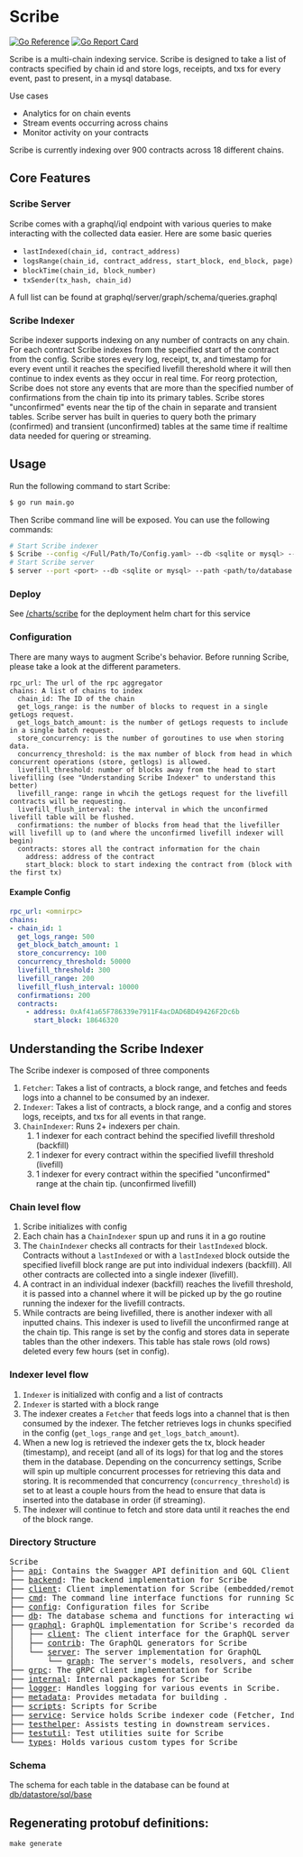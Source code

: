 # Scribe
[![Go Reference](https://pkg.go.dev/badge/github.com/synapsecns/sanguine/services/scribe.svg)](https://pkg.go.dev/github.com/synapsecns/sanguine/services/scribe)
[![Go Report Card](https://goreportcard.com/badge/github.com/synapsecns/sanguine/services/scribe)](https://goreportcard.com/report/github.com/synapsecns/sanguine/services/scribe)

Scribe is a multi-chain indexing service. Scribe is designed to take a list of contracts specified by chain id and store logs, receipts, and txs for every event, past to present, in a mysql database.

Use cases
- Analytics for on chain events
- Stream events occurring across chains
- Monitor activity on your contracts


Scribe is currently indexing over 900 contracts across 18 different chains.



## Core Features
### Scribe Server
Scribe comes with a graphql/iql endpoint with various queries to make interacting with the collected data easier. Here are some basic queries
- `lastIndexed(chain_id, contract_address)`
- `logsRange(chain_id, contract_address, start_block, end_block, page)`
- `blockTime(chain_id, block_number)`
- `txSender(tx_hash, chain_id)`


A full list can be found at graphql/server/graph/schema/queries.graphql


### Scribe Indexer
Scribe indexer supports indexing on any number of contracts on any chain. For each contract Scribe indexes from the
specified start of the contract from the config. Scribe stores every log, receipt, tx, and timestamp for every event until
it reaches the specified livefill thereshold where it will then continue to index events as they occur in real time.
For reorg protection, Scribe does not store any events that are more than the specified number of confirmations from the chain tip
into its primary tables. Scribe stores "unconfirmed" events near the tip of the chain in separate and transient tables.
Scribe server has built in queries to query both the primary (confirmed) and transient (unconfirmed) tables at the same time if
realtime data needed for quering or streaming.


## Usage

Run the following command to start Scribe:

```bash
$ go run main.go
```
Then Scribe command line will be exposed. You can use the following commands:

```bash
# Start Scribe indexer
$ Scribe --config </Full/Path/To/Config.yaml> --db <sqlite or mysql> --path <path/to/database or database url>
# Start Scribe server
$ server --port <port> --db <sqlite or mysql> --path <path/to/database or database url>
```

### Deploy
See <a href="../../charts/scribe">/charts/scribe</a> for the deployment helm chart for this service

### Configuration
There are many ways to augment Scribe's behavior. Before running Scribe, please take a look at the different parameters.
```
rpc_url: The url of the rpc aggregator
chains: A list of chains to index
  chain_id: The ID of the chain
  get_logs_range: is the number of blocks to request in a single getLogs request.
  get_logs_batch_amount: is the number of getLogs requests to include in a single batch request.
  store_concurrency: is the number of goroutines to use when storing data.
  concurrency_threshold: is the max number of block from head in which concurrent operations (store, getlogs) is allowed.
  livefill_threshold: number of blocks away from the head to start livefilling (see "Understanding Scribe Indexer" to understand this better)
  livefill_range: range in whcih the getLogs request for the livefill contracts will be requesting.
  livefill_flush_interval: the interval in which the unconfirmed livefill table will be flushed.
  confirmations: the number of blocks from head that the livefiller will livefill up to (and where the unconfirmed livefill indexer will begin)
  contracts: stores all the contract information for the chain
    address: address of the contract
    start_block: block to start indexing the contract from (block with the first tx)
```


#### Example Config
```yaml
rpc_url: <omnirpc>
chains:
- chain_id: 1
  get_logs_range: 500
  get_block_batch_amount: 1
  store_concurrency: 100
  concurrency_threshold: 50000
  livefill_threshold: 300
  livefill_range: 200
  livefill_flush_interval: 10000
  confirmations: 200
  contracts:
    - address: 0xAf41a65F786339e7911F4acDAD6BD49426F2Dc6b
      start_block: 18646320
```



## Understanding the Scribe Indexer
The Scribe indexer is composed of three components
1. `Fetcher`: Takes a list of contracts, a block range, and fetches and feeds logs into a channel to be consumed by an indexer.
2. `Indexer`: Takes a list of contracts, a block range, and a config and stores logs, receipts, and txs for all events in that range.
3. `ChainIndexer`: Runs 2+ indexers per chain.
   1. 1 indexer for each contract behind the specified livefill threshold (backfill)
   2. 1 indexer for every contract within the specified livefill threshold (livefill)
   3. 1 indexer for every contract within the specified "unconfirmed" range at the chain tip. (unconfirmed livefill)


### Chain level flow
1. Scribe initializes with config
2. Each chain has a `ChainIndexer` spun up and runs it in a go routine
3. The `ChainIndexer` checks all contracts for their `lastIndexed` block. Contracts without a `lastIndexed` or with a `lastIndexed` block outside the
specified livefill block range are put into individual indexers (backfill). All other contracts are collected into a single indexer (livefill).
4. A contract in an individual indexer (backfill) reaches the livefill threshold, it is passed into a channel where it will be picked up by the go routine running the
indexer for the livefill contracts.
5. While contracts are being livefilled, there is another indexer with all inputted chains. This indexer is used to livefill the unconfirmed range at the chain tip. This range is set by the config
and stores data in seperate tables than the other indexers. This table has stale rows (old rows) deleted every few hours (set in config).


### Indexer level flow
1. `Indexer` is initialized with config and a list of contracts
2. `Indexer` is started with a block range
3. The indexer creates a `Fetcher` that feeds logs into a channel that is then consumed by the indexer. The fetcher retrieves logs in chunks specified in the config
(`get_logs_range` and `get_logs_batch_amount`).
4. When a new log is retrieved the indexer gets the tx, block header (timestamp), and receipt (and all of its logs) for that log and the stores them in the database. Depending on the concurrency
settings, Scribe will spin up multiple concurrent processes for retrieving this data and storing. It is recommended that concurrency (`concurrency_threshold`) is set to at least a couple hours
from the head to ensure that data is inserted into the database in order (if streaming).
5. The indexer will continue to fetch and store data until it reaches the end of the block range.


### Directory Structure

<pre>
Scribe
├── <a href="./api">api</a>: Contains the Swagger API definition and GQL Client tests.
├── <a href="./backend">backend</a>: The backend implementation for Scribe
├── <a href="./client">client</a>: Client implementation for Scribe (embedded/remote)
├── <a href="./cmd">cmd</a>: The command line interface functions for running Scribe and GraphQL server
├── <a href="./config">config</a>: Configuration files for Scribe
├── <a href="./db">db</a>: The database schema and functions for interacting with the database
├── <a href="./graphql">graphql</a>: GraphQL implementation for Scribe's recorded data
│   ├── <a href="./graphql/client">client</a>: The client interface for the GraphQL server
│   ├── <a href="./graphql/contrib">contrib</a>: The GraphQL generators for Scribe
│   └── <a href="./graphql/server">server</a>: The server implementation for GraphQL
│       └── <a href="./graphql/server/graph">graph</a>: The server's models, resolvers, and schemas
├── <a href="./grpc">grpc</a>: The gRPC client implementation for Scribe
├── <a href="./internal">internal</a>: Internal packages for Scribe
├── <a href="./logger">logger</a>: Handles logging for various events in Scribe.
├── <a href="./metadata">metadata</a>: Provides metadata for building .
├── <a href="./scripts">scripts</a>: Scripts for Scribe
├── <a href="./service">service</a>: Service holds Scribe indexer code (Fetcher, Indexer, ChainIndexer)
├── <a href="./testhelper">testhelper</a>: Assists testing in downstream services.
├── <a href="./testutil">testutil</a>: Test utilities suite for Scribe
└── <a href="./types">types</a>: Holds various custom types for Scribe
</pre>



### Schema
The schema for each table in the database can be found at <a href="./db/datastore/sql/base">db/datastore/sql/base</a>

## Regenerating protobuf definitions:

`make generate`



